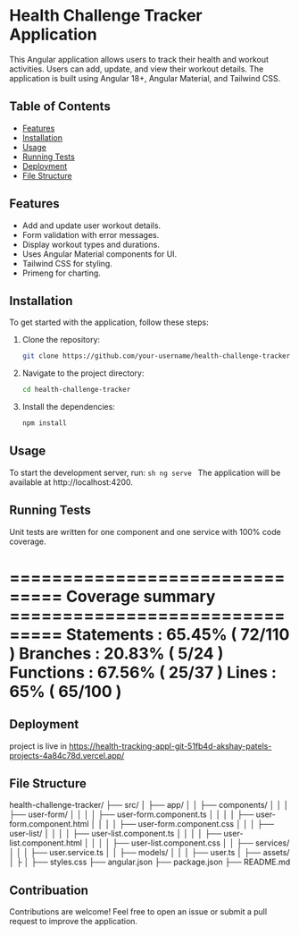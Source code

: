 
# Health Challenge Tracker Application

This Angular application allows users to track their health and workout activities. Users can add, update, and view their workout details. The application is built using Angular 18+, Angular Material, and Tailwind CSS.

## Table of Contents
- [Features](#features)
- [Installation](#installation)
- [Usage](#usage)
- [Running Tests](#running-tests)
- [Deployment](#deployment)
- [File Structure](#file-structure)

## Features
- Add and update user workout details.
- Form validation with error messages.
- Display workout types and durations.
- Uses Angular Material components for UI.
- Tailwind CSS for styling.
- Primeng for charting.

## Installation
To get started with the application, follow these steps:

1. Clone the repository:
    ```sh
    git clone https://github.com/your-username/health-challenge-tracker.git
    ```

2. Navigate to the project directory:
    ```sh
    cd health-challenge-tracker
    ```

3. Install the dependencies:
    ```sh
    npm install
    ```

## Usage
To start the development server, run:
    ```sh
    ng serve
    ```
The application will be available at http://localhost:4200.


##  Running Tests

Unit tests are written for one component and one service with 100% code coverage.

=============================== Coverage summary ===============================
Statements   : 65.45% ( 72/110 )
Branches     : 20.83% ( 5/24 )
Functions    : 67.56% ( 25/37 )
Lines        : 65% ( 65/100 )
================================================================================


## Deployment 

project is live in https://health-tracking-appl-git-51fb4d-akshay-patels-projects-4a84c78d.vercel.app/

## File Structure

health-challenge-tracker/
├── src/
│   ├── app/
│   │   ├── components/
│   │   │   ├── user-form/
│   │   │   │   ├── user-form.component.ts
│   │   │   │   ├── user-form.component.html
│   │   │   │   ├── user-form.component.css
│   │   │   ├── user-list/
│   │   │   │   ├── user-list.component.ts
│   │   │   │   ├── user-list.component.html
│   │   │   │   ├── user-list.component.css
│   │   ├── services/
│   │   │   ├── user.service.ts
│   │   ├── models/
│   │   │   ├── user.ts
│   ├── assets/
│   ├
│   ├── styles.css
├── angular.json
├── package.json
├── README.md

## Contribuation

 Contributions are welcome! Feel free to open an issue or submit a pull request to improve the application.
